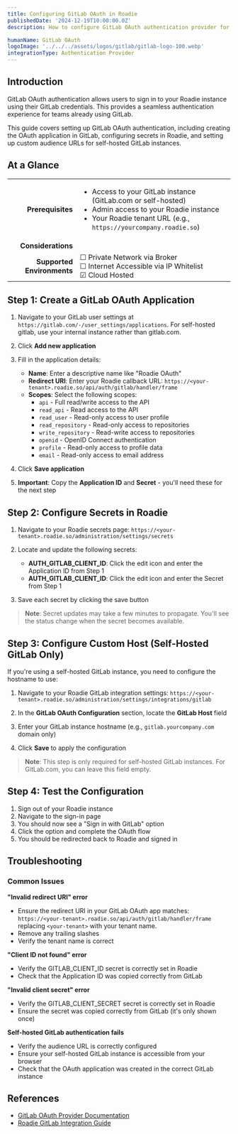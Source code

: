 ```yaml
---
title: Configuring GitLab OAuth in Roadie
publishedDate: '2024-12-19T10:00:00.0Z'
description: How to configure GitLab OAuth authentication provider for Roadie

humanName: GitLab OAuth
logoImage: '../../../assets/logos/gitlab/gitlab-logo-100.webp'
integrationType: Authentication Provider
---
```


## Introduction

GitLab OAuth authentication allows users to sign in to your Roadie instance using their GitLab credentials. This provides a seamless authentication experience for teams already using GitLab.

This guide covers setting up GitLab OAuth authentication, including creating the OAuth application in GitLab, configuring secrets in Roadie, and setting up custom audience URLs for self-hosted GitLab instances.

## At a Glance
| | |
|---: | --- |
| **Prerequisites** | <ul><li>Access to your GitLab instance (GitLab.com or self-hosted)</li><li>Admin access to your Roadie instance</li><li>Your Roadie tenant URL (e.g., `https://yourcompany.roadie.so`)</li></ul> |
| **Considerations** |  |
| **Supported Environments** | ☐ Private Network via Broker <br /> ☐ Internet Accessible via IP Whitelist <br /> ☑ Cloud Hosted |

## Step 1: Create a GitLab OAuth Application

1. Navigate to your GitLab user settings at `https://gitlab.com/-/user_settings/applications`. For self-hosted gitlab, use your internal instance rather than gitlab.com.
2. Click **Add new application**
3. Fill in the application details:
   - **Name**: Enter a descriptive name like "Roadie OAuth"
   - **Redirect URI**: Enter your Roadie callback URL: `https://<your-tenant>.roadie.so/api/auth/gitlab/handler/frame`
   - **Scopes**: Select the following scopes:
     - `api` - Full read/write access to the API
     - `read_api` - Read access to the API
     - `read_user` - Read-only access to user profile
     - `read_repository` - Read-only access to repositories
     - `write_repository` - Read-write access to repositories
     - `openid` - OpenID Connect authentication
     - `profile` - Read-only access to profile data
     - `email` - Read-only access to email address

4. Click **Save application**
5. **Important**: Copy the **Application ID** and **Secret** - you'll need these for the next step

## Step 2: Configure Secrets in Roadie

1. Navigate to your Roadie secrets page: `https://<your-tenant>.roadie.so/administration/settings/secrets`

2. Locate and update the following secrets:
   - **AUTH_GITLAB_CLIENT_ID**: Click the edit icon and enter the Application ID from Step 1
   - **AUTH_GITLAB_CLIENT_ID**: Click the edit icon and enter the Secret from Step 1

3. Save each secret by clicking the save button

> **Note**: Secret updates may take a few minutes to propagate. You'll see the status change when the secret becomes available.

## Step 3: Configure Custom Host (Self-Hosted GitLab Only)

If you're using a self-hosted GitLab instance, you need to configure the hostname to use:

1. Navigate to your Roadie GitLab integration settings: `https://<your-tenant>.roadie.so/administration/settings/integrations/gitlab`

2. In the **GitLab OAuth Configuration** section, locate the **GitLab Host** field

3. Enter your GitLab instance hostname (e.g., `gitlab.yourcompany.com` domain only)

4. Click **Save** to apply the configuration

> **Note**: This step is only required for self-hosted GitLab instances. For GitLab.com, you can leave this field empty.

## Step 4: Test the Configuration

1. Sign out of your Roadie instance
2. Navigate to the sign-in page
3. You should now see a "Sign in with GitLab" option
4. Click the option and complete the OAuth flow
5. You should be redirected back to Roadie and signed in

## Troubleshooting

### Common Issues

**"Invalid redirect URI" error**
- Ensure the redirect URI in your GitLab OAuth app matches: `https://<your-tenant>.roadie.so/api/auth/gitlab/handler/frame` replacing `<your-tenant>` with your tenant name.
- Remove any trailing slashes
- Verify the tenant name is correct

**"Client ID not found" error**
- Verify the GITLAB_CLIENT_ID secret is correctly set in Roadie
- Check that the Application ID was copied correctly from GitLab

**"Invalid client secret" error**
- Verify the GITLAB_CLIENT_SECRET secret is correctly set in Roadie
- Ensure the secret was copied correctly from GitLab (it's only shown once)

**Self-hosted GitLab authentication fails**
- Verify the audience URL is correctly configured
- Ensure your self-hosted GitLab instance is accessible from your browser
- Check that the OAuth application was created in the correct GitLab instance

## References

- [GitLab OAuth Provider Documentation](https://backstage.io/docs/auth/gitlab/provider/)
- [Roadie GitLab Integration Guide](/docs/integrations/gitlab-provider/) 